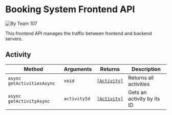 # Booking System Frontend API
![By Team 107](https://img.shields.io/badge/By-Team_107-blue?style=for-the-badge)

This frontend API manages the traffic between frontend and backend servers.

## Activity
| Method                     | Arguments    | Returns                                                                                         | Description                |
|----------------------------|--------------|-------------------------------------------------------------------------------------------------|----------------------------|
| `async getActivitiesAsync` | `void`       | [`[Activity]`](https://github.com/lbp-inc/lbp-website/blob/main/docs/BookingSystem.md#activity) | Returns all activities     |
| `async getActivityAsync`   | `activityId` | [`[Activity]`](https://github.com/lbp-inc/lbp-website/blob/main/docs/BookingSystem.md#activity) | Gets an activity by its ID |
